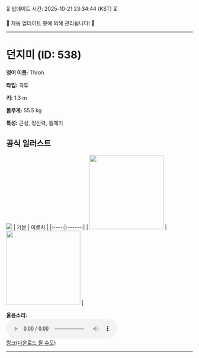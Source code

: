 
⏳ 업데이트 시간: 2025-10-21 23:34:44 (KST) ⏳

🤖 자동 업데이트 봇에 의해 관리됩니다! 🤖

---

# 던지미 (ID: 538)
**영어 이름:** Throh

**타입:** 격투

**키:** 1.3 m

**몸무게:** 55.5 kg

**특성:** 근성, 정신력, 틀깨기

## 공식 일러스트
![](https://raw.githubusercontent.com/PokeAPI/sprites/master/sprites/pokemon/other/official-artwork/538.png)
| 기본 | 이로치 |
|:----:|:------:|
| <img src="http://play.pokemonshowdown.com/sprites/ani/throh.gif" width="200"> | <img src="http://play.pokemonshowdown.com/sprites/ani-shiny/throh.gif" width="200"> |

**울음소리:**<br><audio controls src="https://raw.githubusercontent.com/PokeAPI/cries/main/cries/pokemon/latest/538.ogg"></audio><br> [링크(다운로드 될 수도)](https://raw.githubusercontent.com/PokeAPI/cries/main/cries/pokemon/latest/538.ogg)


---
